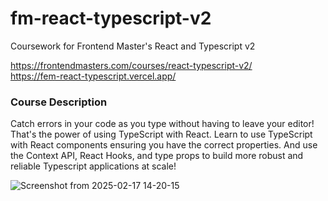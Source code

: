 # fm-react-typescript-v2
Coursework for Frontend Master's React and Typescript v2

https://frontendmasters.com/courses/react-typescript-v2/
\
https://fem-react-typescript.vercel.app/

### Course Description

Catch errors in your code as you type without having to leave your editor! That's the power of using TypeScript with React. Learn to use TypeScript with React components ensuring you have the correct properties. And use the Context API, React Hooks, and type props to build more robust and reliable Typescript applications at scale!


![Screenshot from 2025-02-17 14-20-15](https://github.com/user-attachments/assets/94560c73-1a7a-4b28-a417-49a95db1810e)
